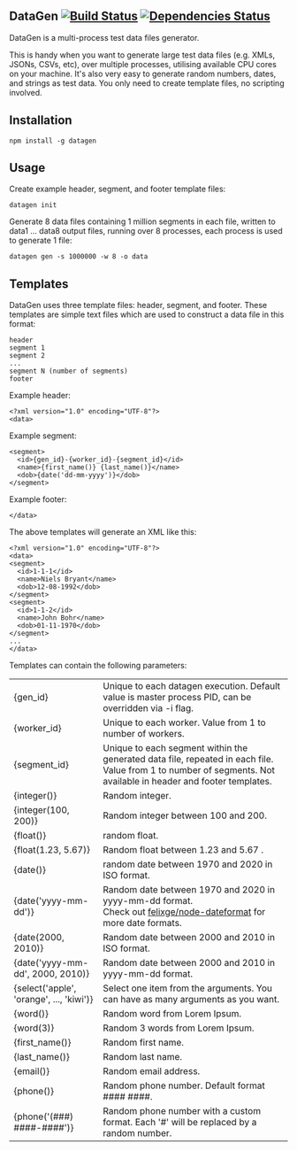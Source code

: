 DataGen [![Build Status](https://secure.travis-ci.org/cliffano/datagen.png?branch=master)](http://travis-ci.org/cliffano/datagen) [![Dependencies Status](https://david-dm.org/cliffano/datagen.png)](http://david-dm.org/cliffano/datagen)
-------

DataGen is a multi-process test data files generator.

This is handy when you want to generate large test data files (e.g. XMLs, JSONs, CSVs, etc), over multiple processes, utilising available CPU cores on your machine. It's also very easy to generate random numbers, dates, and strings as test data. You only need to create template files, no scripting involved.

Installation
------------

    npm install -g datagen 

Usage
-----

Create example header, segment, and footer template files:

    datagen init

Generate 8 data files containing 1 million segments in each file, written to data1 ... data8 output files, running over 8 processes, each process is used to generate 1 file:

    datagen gen -s 1000000 -w 8 -o data

Templates
---------

DataGen uses three template files: header, segment, and footer. These templates are simple text files which are used to construct a data file in this format:

    header
    segment 1
    segment 2
    ...
    segment N (number of segments)
    footer

Example header:
    
    <?xml version="1.0" encoding="UTF-8"?>
    <data>

Example segment:

    <segment>
      <id>{gen_id}-{worker_id}-{segment_id}</id>
      <name>{first_name()} {last_name()}</name>
      <dob>{date('dd-mm-yyyy')}</dob>
    </segment>

Example footer:
	
    </data>

The above templates will generate an XML like this:

    <?xml version="1.0" encoding="UTF-8"?>
    <data>
    <segment>
      <id>1-1-1</id>
      <name>Niels Bryant</name>
      <dob>12-08-1992</dob>
    </segment>
    <segment>
      <id>1-1-2</id>
      <name>John Bohr</name>
      <dob>01-11-1970</dob>
    </segment>
    ...
    </data>

Templates can contain the following parameters:

<table>
<tr><td>{gen_id}</td><td>Unique to each datagen execution. Default value is master process PID, can be overridden via -i flag.</td></tr>
<tr><td>{worker_id}</td><td>Unique to each worker. Value from 1 to number of workers.</td></tr>
<tr><td>{segment_id}</td><td>Unique to each segment within the generated data file, repeated in each file. Value from 1 to number of segments. Not available in header and footer templates.</td></tr>
<tr><td>{integer()}</td><td>Random integer.</td></tr>
<tr><td>{integer(100, 200)}</td><td>Random integer between 100 and 200.</td></tr>
<tr><td>{float()}</td><td>random float.</td></tr>
<tr><td>{float(1.23, 5.67)}</td><td>Random float between 1.23 and 5.67 .</td></tr>
<tr><td>{date()}</td><td>random date between 1970 and 2020 in ISO format.</td></tr>
<tr><td>{date('yyyy-mm-dd')}</td><td>Random date between 1970 and 2020 in yyyy-mm-dd format.<br/>Check out <a href="http://github.com/felixge/node-dateformat">felixge/node-dateformat</a> for more date formats.</td></tr>
<tr><td>{date(2000, 2010)}</td><td>Random date between 2000 and 2010 in ISO format.</td></tr>
<tr><td>{date('yyyy-mm-dd', 2000, 2010)}</td><td>Random date between 2000 and 2010 in yyyy-mm-dd format.</td></tr>
<tr><td>{select('apple', 'orange', ..., 'kiwi')}</td><td>Select one item from the arguments. You can have as many arguments as you want.</td></tr>
<tr><td>{word()}</td><td>Random word from Lorem Ipsum.</td></tr>
<tr><td>{word(3)}</td><td>Random 3 words from Lorem Ipsum.</td></tr>
<tr><td>{first_name()}</td><td>Random first name.</td></tr>
<tr><td>{last_name()}</td><td>Random last name.</td></tr>
<tr><td>{email()}</td><td>Random email address.</td></tr>
<tr><td>{phone()}</td><td>Random phone number. Default format #### ####.</td></tr>
<tr><td>{phone('(###) ####-####')}</td><td>Random phone number with a custom format. Each '#' will be replaced by a random number.</td></tr>
</table>
